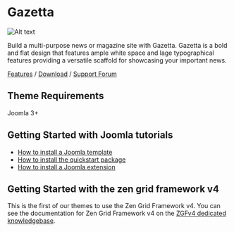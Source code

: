Gazetta
====
![Alt text](http://www.joomlabamboo.com/images/new/gazetta/gazetta-responsive.jpg 'Optional title')

Build a multi-purpose news or magazine site with Gazetta. Gazetta is a bold and flat design that features ample white space and lage typographical features providing a versatile scaffold for showcasing your important news.

[Features](http://www.joomlabamboo.com/joomla-templates/gazetta) / [Download](http://www.joomlabamboo.com/downloads/template-downloads?param=gazetta) / [Support Forum](http://www.joomlabamboo.com/index.php?option=com_kunena&view=category&catid=678&Itemid=215)

Theme Requirements
----

Joomla 3+

Getting Started with Joomla tutorials
----

- <a href="/getting-started/how-to-install-a-joomla-template">How to install a Joomla template</a>
- <a href="/getting-started/how-to-install-a-joomla-3-quickstart-package">How to install the quickstart package</a>
- <a href="http://docs.joomlabamboo.com/getting-started/how-to-install-a-joomla-module">How to install a Joomla extension</a>


Getting Started with the zen grid framework v4
----

This is the first of our themes to use the Zen Grid Framework v4. You can see the documentation for Zen Grid Framework v4 on the <a href="/zen-grid-framework-4/">ZGFv4 dedicated knowledgebase</a>.